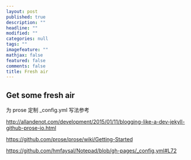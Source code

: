 ```yaml
---
layout: post
published: true
description: ""
headline: ""
modified: ""
categories: null
tags: ""
imagefeature: ""
mathjax: false
featured: false
comments: false
title: Fresh air
---
```


## Get some fresh air

为 prose 定制 _config.yml 写法参考

http://allandenot.com/development/2015/01/11/blogging-like-a-dev-jekyll-github-prose-io.html

https://github.com/prose/prose/wiki/Getting-Started

https://github.com/hmfaysal/Notepad/blob/gh-pages/_config.yml#L72

